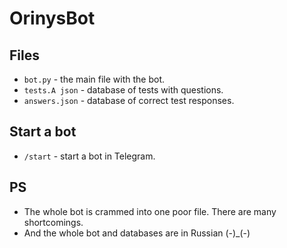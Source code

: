 # OrinysBot

## Files
- `bot.py` - the main file with the bot.
- `tests.A json` - database of tests with questions.
- `answers.json` - database of correct test responses.

## Start a bot
- `/start` - start a bot in Telegram.

## PS
- The whole bot is crammed into one poor file. There are many shortcomings.
- And the whole bot and databases are in Russian (-)_(-)
